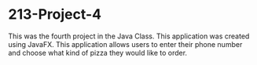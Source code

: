 # 213-Project-4

This was the fourth project in the Java Class. This application was created using JavaFX. This application allows users to enter their phone number and choose what kind of pizza
they would like to order.
